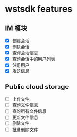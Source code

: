 # wstsdk features

## IM 模块 

- [x] 创建会话    
- [x] 删除会话    
- [x] 查询会话信息    
- [x] 查询会话中的用户列表
- [x] 注册用户
- [x] 发送信息

## Public cloud storage 

- [ ] 上传文件
- [ ] 查询文件信息
- [ ] 查询所有文件信息
- [ ] 更新文件信息
- [ ] 删除文件
- [ ] 批量删除文件 